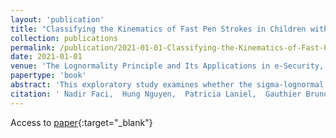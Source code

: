 ```yaml
---
layout: 'publication'
title: "Classifying the Kinematics of Fast Pen Strokes in Children with ADHD using Different Machine Learning Models"
collection: publications
permalink: /publication/2021-01-01-Classifying-the-Kinematics-of-Fast-Pen-Strokes-in-Children-with-ADHD-using-Different-Machine-Learning-Models
date: 2021-01-01
venue: 'The Lognormality Principle and Its Applications in e-Security, e-Learning and e-Health'
papertype: 'book'
abstract: 'This exploratory study examines whether the sigma-lognormal model derived from the Kinematic Theory of rapid human movements discriminates between the handwriting strokes produced by children with and without Attention Deficit Hyperactivity Disorder (ADHD). Twelve children with ADHD and 12 controls aged 8–11 years were asked to produce handwriting strokes on a digitizing tablet. The strokes were analyzed using the sigma-lognormal model. Strokes made by children with ADHD reflected poorer motor control, action planning and execution than strokes made by controls. Different Machine learning models were trained to classify the subjects according to the discriminatory parameters used as features. Although the sample size and data are modest and will require replication in a larger forthcoming study, promising preliminary results are obtained, suggesting that the sigma-lognormal model may be a useful tool in the assessment of ADHD.'
citation: ' Nadir Faci,  Hung Nguyen,  Patricia Laniel,  Gauthier Bruno,  Miriam Beauchamp,  Masaki Nakagawa,  Réjean Plamondon, &quot;Classifying the Kinematics of Fast Pen Strokes in Children with ADHD using Different Machine Learning Models.&quot; The Lognormality Principle and Its Applications in e-Security, e-Learning and e-Health, 2021.'
---
```

Access to [paper](https://scholar.google.com/scholar?q=Classifying+the+Kinematics+of+Fast+Pen+Strokes+in+Children+with+ADHD+using+Different+Machine+Learning+Models){:target="_blank"}